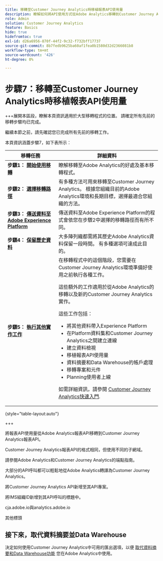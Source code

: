 ```yaml
---
title: 移轉至Customer Journey Analytics時移植報表API使用量
description: 瞭解如何將API使用方式從Adobe Analytics移轉到Customer Journey Analytics
role: Admin
solution: Customer Journey Analytics
feature: Basics
hide: true
hidefromtoc: true
exl-id: d26a6956-870f-44f2-9c32-f732bff17737
source-git-commit: 8b7fedb9625ba60af1fea0b1580d32d2366081b8
workflow-type: tm+mt
source-wordcount: '426'
ht-degree: 0%

---
```


# 步驟7：移轉至Customer Journey Analytics時移植報表API使用量

+++展開本區段，瞭解本頁資訊適用於大型移轉程式的位置。 請確定所有先前的移轉步驟均已完成。

繼續本節之前，請先確認您已完成所有先前的移轉工作。

本頁資訊涵蓋步驟7，如下表所示：

| 移轉任務 | 詳細資料 |
|---------|----------|
| **步驟1： [開始使用移轉](/help/getting-started/cja-migration/cja-migration-getstarted.md)** | 瞭解移轉至Adobe Analytics的好處及基本移轉程式。 |
| **步驟2： [選擇移轉路徑](/help/getting-started/cja-migration/cja-migration-path.md)** | 有多種方法可用來移轉至Customer Journey Analytics。 根據您組織目前的Adobe Analytics環境和長期目標，選擇最適合您組織的方法。 |
| **步驟3： [傳送資料至Adobe Experience Platform](/help/getting-started/cja-migration/cja-migration-send-to-platform.md)** | 傳送資料至Adobe Experience Platform的程式會依您在步驟2中選擇的移轉路徑而有所不同。 |
| **步驟4： [保留歷史資料](/help/getting-started/cja-migration/cja-migration-historical-data.md)** | 大多陣列織都需將其歷史Adobe Analytics資料保留一段時間。 有多種選項可達成此目的。 |
| **步驟5： [執行其他實作工作](/help/getting-started/cja-getting-started.md)** | 在移轉程式中的這個階段，您需要在Customer Journey Analytics環境準備好使用之前執行各種工作。<p>這些額外的工作適用於從Adobe Analytics的移轉以及新的Customer Journey Analytics實作。</p><p>這些工作包括：</p><ul><li>將其他資料帶入Experience Platform</li><li>在Platform資料集和Customer Journey Analytics之間建立連線</li><li>建立資料檢視</li><li>移植報表API使用量</li><li>資料摘要和Data Warehouse的帳戶處理</li><li>移轉專案和元件</li><li>Planning使用者上線</li></ul> <p>如需詳細資訊，請參閱 [Customer Journey Analytics快速入門](/help/getting-started/cja-getting-started.md). |

{style="table-layout:auto"}

+++

將報表API使用量從Adobe Analytics報表API移轉到Customer Journey Analytics報表API。

Customer Journey Analytics報表API的格式相同，但使用不同的子網域。

請參閱Adobe Analytics和Customer Journey Analytics的端點指南。

大部分的API呼叫都可以輕鬆地從Adobe Analytics轉譯為Customer Journey Analytics。

將Customer Journey Analytics API新增至其API專案。

將IMS組織ID新增到其API呼叫的標題中。

cja.adobe.io與analytics.adobe.io

其他標頭

## 接下來，取代資料摘要並Data Warehouse

決定如何使用Customer Journey Analytics中可用的匯出選項，以便 [取代資料摘要和Data Warehouse功能](/help/getting-started/cja-migration/cja-migration-export-options.md) 您在Adobe Analytics中使用。
